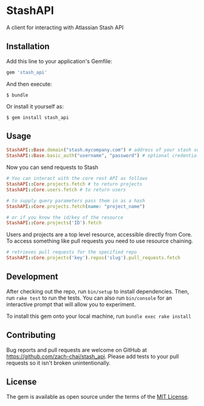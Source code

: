 # StashAPI

A client for interacting with Atlassian Stash API

## Installation

Add this line to your application's Gemfile:

```ruby
gem 'stash_api'
```

And then execute:

    $ bundle

Or install it yourself as:

    $ gem install stash_api

## Usage

```ruby
StashAPI::Base.domain("stash.mycompany.com") # address of your stash server
StashAPI::Base.basic_auth("username", "password") # optional credentials
```
Now you can send requests to Stash
```ruby
# You can interact with the core rest API as follows
StashAPI::Core.projects.fetch # to return projects
StashAPI::Core.users.fetch # to return users

# to supply query parameters pass them in as a hash
StashAPI::Core.projects.fetch(name: "project_name")

# or if you know the id/key of the resource
StashAPI::Core.projects('ID').fetch
```
Users and projects are a top level resource, accessible directly from Core. To access something like pull requests you need to use resource chaining.
```ruby
# retrieves pull requests for the specified repo
StashAPI::Core.projects('key').repos('slug').pull_requests.fetch
```

## Development

After checking out the repo, run `bin/setup` to install dependencies. Then, run `rake test` to run the tests. You can also run `bin/console` for an interactive prompt that will allow you to experiment.

To install this gem onto your local machine, run `bundle exec rake install`

## Contributing

Bug reports and pull requests are welcome on GitHub at https://github.com/zach-chai/stash_api. Please add tests to your pull requests so it isn't broken unintentionally.

## License

The gem is available as open source under the terms of the [MIT License](http://opensource.org/licenses/MIT).


